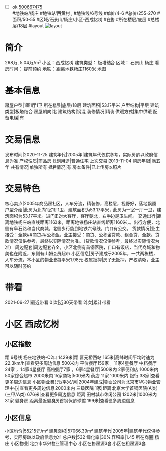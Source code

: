 - [ ] ok [500667475](https://bj.5i5j.com/ershoufang/500667475.html)  
 #地铁站/杨庄 #地铁站/西黄村 ,  #地铁线/6号线
#单价/4-6 #总价/255-270 #面积/50-55   #区域/石景山/杨庄/小区-西成忆树 #在售 #所在楼层/底层 #总楼层/18层 #layout 
![layout](http://image2a.5i5j.com/scm/HOUSE_CUSTOMER/88d345ae80d74f1391819d39fca86937.jpg_P5.jpg) 
# 简介 
 268万,  5.04万/m² 
小区： 西成忆树
建筑类型： 板塔结合
区域： 石景山 杨庄
看房时间： 提前预约
地铁： 距离地铁杨庄1160米 地图
# 基本信息 
 房屋户型|1室1厅1卫
所在楼层|底层/18层
建筑面积|53.17平米
户型结构|平层
建筑类型|板塔结合
房屋朝向|北
建筑结构|钢混
装修情况|精装
供暖方式|集中供暖
配备电梯|有
# 交易信息 
 发布时间|2020-11-25
建筑年代|2005年|建筑年代仅供参考，实际房龄以政府信息为准
产权性质|商品房
规划用途|普通住宅
上次交易|2013-11-04
购房年限|满五年
共有情况|单独所有
抵押情况|有
房本备件|已上传房本照片
# 交易特色 
 核心卖点|2005年商品房社区，人车分流，精装修，高楼层，视野好，落地飘窗
户型介绍|此房为北向1室1厅1卫，建筑面积为53.17平米，此房为一室一厅一卫，建筑面积为53.17平米。进门正对大客厅，客厅朝北，右手边是卫生间。
交通出行|距离地铁杨庄站直线距离1160米，距离地铁杨庄站直线距离1160米，。出行方便，北侧有阜石路和当代商城，北侧步行能到地铁六号线，门口有公交。
贷款情况|业主接受：全款##商贷##公积金。业主接受：商贷、公积金贷款、组合贷、全款。贷款情况仅供参考，最终以实际情况为准。（贷款情况仅供参考，最终以实际情况为准）
周边配套|周边配套齐全，小区北侧有首钢医院，门口有饭店，当代商城和物美也在附近，东侧有山姆会员超市
小区信息|房子建成于2005年，一共两栋楼，人车分流，本小区的物业费每平米1.98元
权属抵押|房子无抵押，产权清晰，业主可以随时签约
# 带看 
 2021-06-27|最近带看	 0|次|近30天带看	 2|次|累计带看
# 小区 西成忆树
## 小区指数 
 距 6号线 杨庄地铁站-C2口 1429米|距 晋元桥西站 165米|高峰时间平均时速为22.3km/h|查看更多周边信息
500米内 平价餐厅159家 ，11家4星餐厅
中档餐厅24家 ，14家4星餐厅
高档餐厅7家 ，6家4星餐厅|500米内 2家便利店
1000米内 50家综合超市
2000米内 15家商场|500米内 药店 11家
1000米内 银行 38家|查看更多周边信息
小区物业费2元/平米/月|2004年建成|物业公司为北京市华兴物业管理中心|查看更多周边信息
2000米内 三级医院 1家|距离 北京大学首钢医院(A类) (三甲/A类) 676米|查看更多周边信息
距离 田村城市休闲公园 1202米|1000米内 31家 健身房
距离最近健身房首钢保龄球馆 199米|查看更多周边信息
## 小区信息 
 小区均价|55215元/m²
建筑面积|57066.39m²
建筑年代|2005年|建筑年代仅供参考，实际房龄以政府信息为准
总户数|532
绿化率|30%
容积率|1.45
所在商圈|杨庄
小区物业|北京市华兴物业管理中心
小区在售房源3套
小区在租房源3套
